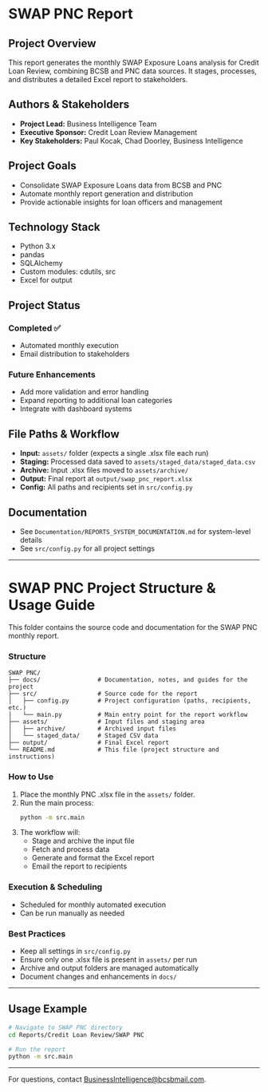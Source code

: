 # SWAP PNC Report

## Project Overview
This report generates the monthly SWAP Exposure Loans analysis for Credit Loan Review, combining BCSB and PNC data sources. It stages, processes, and distributes a detailed Excel report to stakeholders.

## Authors & Stakeholders
- **Project Lead:** Business Intelligence Team
- **Executive Sponsor:** Credit Loan Review Management
- **Key Stakeholders:** Paul Kocak, Chad Doorley, Business Intelligence

## Project Goals
- Consolidate SWAP Exposure Loans data from BCSB and PNC
- Automate monthly report generation and distribution
- Provide actionable insights for loan officers and management

## Technology Stack
- Python 3.x
- pandas
- SQLAlchemy
- Custom modules: cdutils, src
- Excel for output

## Project Status
### Completed ✅
- Automated monthly execution
- Email distribution to stakeholders

### Future Enhancements
- Add more validation and error handling
- Expand reporting to additional loan categories
- Integrate with dashboard systems

## File Paths & Workflow
- **Input:** `assets/` folder (expects a single .xlsx file each run)
- **Staging:** Processed data saved to `assets/staged_data/staged_data.csv`
- **Archive:** Input .xlsx files moved to `assets/archive/`
- **Output:** Final report at `output/swap_pnc_report.xlsx`
- **Config:** All paths and recipients set in `src/config.py`

## Documentation
- See `Documentation/REPORTS_SYSTEM_DOCUMENTATION.md` for system-level details
- See `src/config.py` for all project settings

---

# SWAP PNC Project Structure & Usage Guide

This folder contains the source code and documentation for the SWAP PNC monthly report.

### Structure
```
SWAP PNC/
├── docs/                # Documentation, notes, and guides for the project
├── src/                 # Source code for the report
│   ├── config.py        # Project configuration (paths, recipients, etc.)
│   └── main.py          # Main entry point for the report workflow
├── assets/              # Input files and staging area
│   ├── archive/         # Archived input files
│   └── staged_data/     # Staged CSV data
├── output/              # Final Excel report
└── README.md            # This file (project structure and instructions)
```

### How to Use

1. Place the monthly PNC .xlsx file in the `assets/` folder.
2. Run the main process:
   ```bash
   python -m src.main
   ```
3. The workflow will:
   - Stage and archive the input file
   - Fetch and process data
   - Generate and format the Excel report
   - Email the report to recipients

### Execution & Scheduling
- Scheduled for monthly automated execution
- Can be run manually as needed

### Best Practices
- Keep all settings in `src/config.py`
- Ensure only one .xlsx file is present in `assets/` per run
- Archive and output folders are managed automatically
- Document changes and enhancements in `docs/`

---

## Usage Example
```bash
# Navigate to SWAP PNC directory
cd Reports/Credit Loan Review/SWAP PNC

# Run the report
python -m src.main
```

---

For questions, contact BusinessIntelligence@bcsbmail.com.

